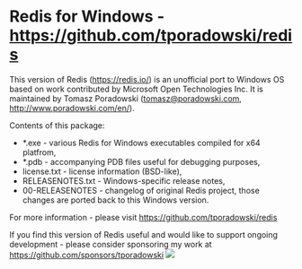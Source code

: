 Redis for Windows - https://github.com/tporadowski/redis
========================================================

This version of Redis (https://redis.io/) is an unofficial port to Windows OS
based on work contributed by Microsoft Open Technologies Inc. It is maintained
by Tomasz Poradowski (tomasz@poradowski.com, http://www.poradowski.com/en/).

Contents of this package:
- *.exe - various Redis for Windows executables compiled for x64 platfrom,
- *.pdb - accompanying PDB files useful for debugging purposes,
- license.txt - license information (BSD-like),
- RELEASENOTES.txt - Windows-specific release notes,
- 00-RELEASENOTES - changelog of original Redis project, those changes are
  ported back to this Windows version.

For more information - please visit https://github.com/tporadowski/redis

If you find this version of Redis useful and would like to support ongoing
development - please consider sponsoring my work at https://github.com/sponsors/tporadowski
![](https://i.imgur.com/TVCFxzh.png)

